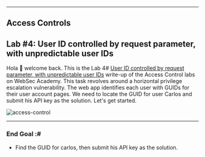 ***
## Access Controls
## Lab #4: User ID controlled by request parameter, with unpredictable user IDs

Hola 👋 welcome back. This is the Lab 4# [User ID controlled by request parameter, with unpredictable user IDs](https://portswigger.net/web-security/learning-paths/server-side-vulnerabilities-apprentice/access-control-apprentice/access-control/lab-user-id-controlled-by-request-parameter-with-unpredictable-user-ids#) write-up of the Access Control labs on WebSec Academy. 
This task revolves around a horizontal privilege escalation vulnerability. The web app identifies each user with GUIDs for their user account pages. We need to locate the GUID for user Carlos and submit his API key as the solution. Let's get started.

![access-control](https://github.com/T3chnocr4t/T3chnocr4t.github.io/assets/115868619/233707e5-1d04-409f-b413-33766ae43a5b)

***
### End Goal :#
- Find the GUID for carlos, then submit his API key as the solution.




